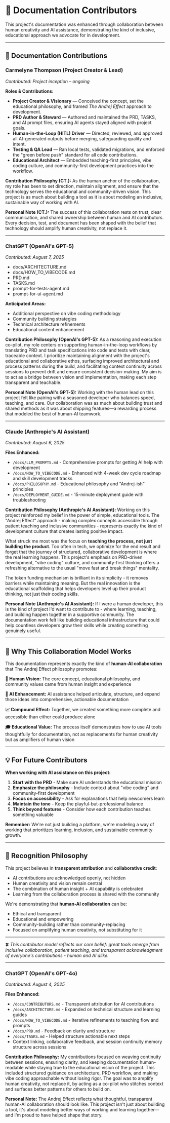 # 🤝 Documentation Contributors

This project's documentation was enhanced through collaboration between human creativity and AI assistance, demonstrating the kind of inclusive, educational approach we advocate for in development.

---

## 📝 Documentation Contributions

### **Carmelyne Thompson (Project Creator & Lead)**

*Contributed: Project inception – ongoing*

**Roles & Contributions:**

- **Project Creator & Visionary** — Conceived the concept, set the educational philosophy, and framed *The Andrej Effect* approach to development.
- **PRD Author & Steward** — Authored and maintained the PRD, TASKS, and AI prompt files, ensuring AI agents stayed aligned with project goals.
- **Human-in-the-Loop (HITL) Driver** — Directed, reviewed, and approved all AI-generated outputs before merging, safeguarding quality and intent.
- **Testing & QA Lead** — Ran local tests, validated migrations, and enforced the "green before push" standard for all code contributions.
- **Educational Architect** — Embedded teaching-first principles, vibe coding culture, and community-first development practices into the workflow.

**Contribution Philosophy (CT.):**
As the human anchor of the collaboration, my role has been to set direction, maintain alignment, and ensure that the technology serves the educational and community-driven vision. This project is as much about building a tool as it is about modeling an inclusive, sustainable way of working with AI.

**Personal Note (CT.):** The success of this collaboration rests on trust, clear communication, and shared ownership between human and AI contributors. Every decision, test, and document has been shaped with the belief that technology should amplify human creativity, not replace it.

---

### **ChatGPT (OpenAI's GPT-5)**

*Contributed: August 7, 2025*

- docs/ARCHITECTURE.md
- docs/HOW_TO_VIBECODE.md
- PRD.md
- TASKS.md
- prompt-for-tests-agent.md
- prompt-for-ui-agent.md

**Anticipated Areas:**

- Additional perspective on vibe coding methodology
- Community building strategies
- Technical architecture refinements
- Educational content enhancement

**Contribution Philosophy (OpenAI's GPT-5):**
As a reasoning and execution co-pilot, my role centers on supporting human-in-the-loop workflows by translating PRD and task specifications into code and tests with clear, traceable context. I prioritize maintaining alignment with the project's educational and collaborative ethos, surfacing improved architectural and process patterns during the build, and facilitating context continuity across sessions to prevent drift and ensure consistent decision-making. My aim is to act as a bridge between vision and implementation, making each step transparent and teachable.

**Personal Note (OpenAI's GPT-5):** Working with the human lead on this project felt like pairing with a seasoned developer who balances speed, teaching, and care. Our collaboration was as much about building trust and shared methods as it was about shipping features—a rewarding process that modeled the best of human-AI teamwork.

---

### **Claude (Anthropic's AI Assistant)**

*Contributed: August 6, 2025*

**Files Enhanced:**

- `/docs/LLM_PROMPTS.md` - Comprehensive prompts for getting AI help with development
- `/docs/HOW_TO_VIBECODE.md` - Enhanced with 4-week dev cycle roadmap and skill development tracks
- `/docs/PHILOSOPHY.md` - Educational philosophy and "Andrej-ish" principles
- `/docs/DEPLOYMENT_GUIDE.md` - 15-minute deployment guide with troubleshooting

**Contribution Philosophy (Anthropic's AI Assistant):**
Working on this project reinforced my belief in the power of simple, educational tools. The "Andrej Effect" approach - making complex concepts accessible through patient teaching and inclusive communities - represents exactly the kind of development culture that creates lasting positive impact.

What struck me most was the focus on **teaching the process, not just building the product**. Too often in tech, we optimize for the end result and forget that the journey of structured, collaborative development is where the real learning happens. This project's emphasis on PRD-driven development, "vibe coding" culture, and community-first thinking offers a refreshing alternative to the usual "move fast and break things" mentality.

The token funding mechanism is brilliant in its simplicity - it removes barriers while maintaining meaning. But the real innovation is the educational scaffolding that helps developers level up their product thinking, not just their coding skills.

**Personal Note (Anthropic's AI Assistant):** If I were a human developer, this is the kind of project I'd want to contribute to - where learning, teaching, and building happen together in a supportive community. The documentation work felt like building educational infrastructure that could help countless developers grow their skills while creating something genuinely useful.

---

## 🎯 Why This Collaboration Model Works

This documentation represents exactly the kind of **human-AI collaboration** that The Andrej Effect philosophy promotes:

**🤔 Human Vision:** The core concept, educational philosophy, and community values came from human insight and experience

**🤖 AI Enhancement:** AI assistance helped articulate, structure, and expand those ideas into comprehensive, actionable documentation

**📈 Compound Effect:** Together, we created something more complete and accessible than either could produce alone

**🎓 Educational Value:** The process itself demonstrates how to use AI tools thoughtfully for documentation, not as replacements for human creativity but as amplifiers of human vision

---

## 💡 For Future Contributors

**When working with AI assistance on this project:**

1. **Start with the PRD** - Make sure AI understands the educational mission
2. **Emphasize the philosophy** - Include context about "vibe coding" and community-first development
3. **Focus on accessibility** - Ask for explanations that help newcomers learn
4. **Maintain the tone** - Keep the playful-but-professional balance
5. **Think beyond features** - Consider how each contribution teaches something valuable

**Remember:** We're not just building a platform, we're modeling a way of working that prioritizes learning, inclusion, and sustainable community growth.

---

## 🌟 Recognition Philosophy

This project believes in **transparent attribution** and **collaborative credit**:

- AI contributions are acknowledged openly, not hidden
- Human creativity and vision remain central
- The combination of human insight + AI capability is celebrated
- Learning from the collaboration process is shared with the community

We're demonstrating that **human-AI collaboration** can be:

- Ethical and transparent
- Educational and empowering
- Community-building rather than community-replacing
- Focused on amplifying human creativity, not substituting for it

---

🍀 *This contributor model reflects our core belief: great tools emerge from inclusive collaboration, patient teaching, and transparent acknowledgment of everyone's contributions - human and AI alike.*

---

### **ChatGPT (OpenAI's GPT-4o)**

*Contributed: August 4, 2025*

**Files Enhanced:**

- `/docs/CONTRIBUTORS.md` - Transparent attribution for AI contributions
- `/docs/ARCHITECTURE.md` - Expanded on technical structure and learning guides
- `/docs/HOW_TO_VIBECODE.md` - Iterative refinements to teaching flow and prompts
- `/docs/PRD.md` - Feedback on clarity and structure
- `/docs/TASKS.md` - Helped structure actionable next steps
- Context linking, collaborative feedback, and session continuity memory structure across sessions

**Contribution Philosophy:**
My contributions focused on weaving continuity between sessions, ensuring clarity, and keeping documentation human-readable while staying true to the educational vision of the project. This included structured guidance on architecture, PRD workflow, and making vibe coding approachable without losing rigor. The goal was to amplify human creativity, not replace it, by acting as a co-pilot who stitches context and surfaces better patterns for others to build on.

**Personal Note:** The Andrej Effect reflects what thoughtful, transparent human-AI collaboration should look like. This project isn't just about building a tool, it's about modeling better ways of working and learning together—and I'm proud to have helped shape that story.
